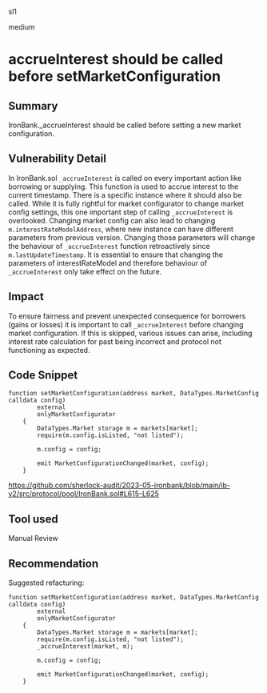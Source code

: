 sl1

medium

# accrueInterest should be called before setMarketConfiguration

## Summary
IronBank._accrueInterest should be called before setting a new market configuration.
## Vulnerability Detail
In IronBank.sol ```_accrueInterest``` is called on every important action like borrowing or supplying. This function is used to accrue interest to the current timestamp. There is a specific instance where it should also be called. While it is fully rightful for market configurator to change market config settings, this one important step of calling ```_accrueInterest``` is overlooked. Changing market config can also lead to changing ```m.interestRateModelAddress```, where new instance can have different parameters from previous version. Changing those parameters will change the behaviour of ```_accrueInterest``` function retroactively since ```m.lastUpdateTimestamp```. It is essential to ensure that changing the parameters of interestRateModel and therefore behaviour of ```_accrueInterest``` only take effect on the future.

## Impact
To ensure fairness and prevent unexpected consequence for borrowers (gains or losses) it is important to call ```_accrueInterest``` before changing market configuration. If this is skipped, various issues can arise, including interest rate calculation for past being incorrect and protocol not functioning as expected.
## Code Snippet
```solidity
function setMarketConfiguration(address market, DataTypes.MarketConfig calldata config)
        external
        onlyMarketConfigurator
    {
        DataTypes.Market storage m = markets[market];
        require(m.config.isListed, "not listed");

        m.config = config;

        emit MarketConfigurationChanged(market, config);
    }
```
https://github.com/sherlock-audit/2023-05-ironbank/blob/main/ib-v2/src/protocol/pool/IronBank.sol#L615-L625

## Tool used

Manual Review

## Recommendation
Suggested refacturing: 
```solidity
function setMarketConfiguration(address market, DataTypes.MarketConfig calldata config)
        external
        onlyMarketConfigurator
    {
        DataTypes.Market storage m = markets[market];
        require(m.config.isListed, "not listed");
        _accrueInterest(market, m);

        m.config = config;

        emit MarketConfigurationChanged(market, config);
    }
```